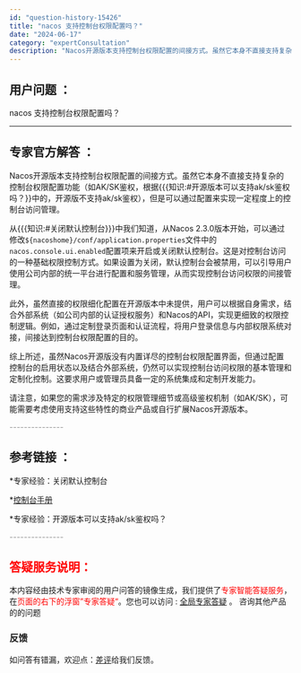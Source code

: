 ```yaml
---
id: "question-history-15426"
title: "nacos 支持控制台权限配置吗？"
date: "2024-06-17"
category: "expertConsultation"
description: "Nacos开源版本支持控制台权限配置的间接方式。虽然它本身不直接支持复杂的控制台权限配置功能（如AK/SK鉴权，根据知识:#开源版本可以支持ak/sk鉴权吗？中的，开源版不支持ak/sk鉴权），但是可以通过配置来实现一定程度上的控制台访问管理。从知识:#关闭默认控制台中我们知道，从Nacos 2.3"
---
```


## 用户问题 ： 
 nacos 支持控制台权限配置吗？  

---------------
## 专家官方解答 ：

Nacos开源版本支持控制台权限配置的间接方式。虽然它本身不直接支持复杂的控制台权限配置功能（如AK/SK鉴权，根据{{{知识:#开源版本可以支持ak/sk鉴权吗？}}中的，开源版不支持ak/sk鉴权），但是可以通过配置来实现一定程度上的控制台访问管理。

从{{{知识:#关闭默认控制台}}}中我们知道，从Nacos 2.3.0版本开始，可以通过修改`${nacoshome}/conf/application.properties`文件中的`nacos.console.ui.enabled`配置项来开启或关闭默认控制台。这是对控制台访问的一种基础权限控制方式。如果设置为关闭，默认控制台会被禁用，可以引导用户使用公司内部的统一平台进行配置和服务管理，从而实现控制台访问权限的间接管理。

此外，虽然直接的权限细化配置在开源版本中未提供，用户可以根据自身需求，结合外部系统（如公司内部的认证授权服务）和Nacos的API，实现更细致的权限控制逻辑。例如，通过定制登录页面和认证流程，将用户登录信息与内部权限系统对接，间接达到控制台权限配置的目的。

综上所述，虽然Nacos开源版没有内置详尽的控制台权限配置界面，但通过配置控制台的启用状态以及结合外部系统，仍然可以实现控制台访问权限的基本管理和定制化控制。这要求用户或管理员具备一定的系统集成和定制开发能力。

请注意，如果您的需求涉及特定的权限管理细节或高级鉴权机制（如AK/SK），可能需要考虑使用支持这些特性的商业产品或自行扩展Nacos开源版本。


<font color="#949494">---------------</font> 


## 参考链接 ：

*专家经验：关闭默认控制台 
 
 *[控制台手册](https://nacos.io/docs/latest/guide/admin/console-guide)
 
 *专家经验：开源版本可以支持ak/sk鉴权吗？ 


 <font color="#949494">---------------</font> 
 


## <font color="#FF0000">答疑服务说明：</font> 

本内容经由技术专家审阅的用户问答的镜像生成，我们提供了<font color="#FF0000">专家智能答疑服务</font>，在<font color="#FF0000">页面的右下的浮窗”专家答疑“</font>。您也可以访问 : [全局专家答疑](https://answer.opensource.alibaba.com/docs/intro) 。 咨询其他产品的的问题

### 反馈
如问答有错漏，欢迎点：[差评](https://ai.nacos.io/user/feedbackByEnhancerGradePOJOID?enhancerGradePOJOId=15496)给我们反馈。
